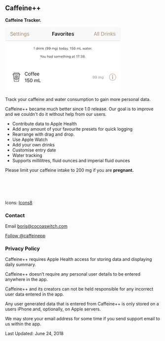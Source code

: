 ## Caffeine++
**Caffeine Tracker.**

<img src="/images/caffeine++-original.png" srcset="/images/caffeine++-original_2x.png 2x" alt="app screenshot with text 1 drink (99 mg) today 150 ml water with a button to add new copy under" style="width: 375px; height: 208px;">
				
<p>
	Track your caffeine and water consumption to gain more personal data.
</p>

<p>
	Caffeine++ became much better since 1.0 release. 
	Our goal is to improve and we couldn't do it without help from our users.
</p>

<ul>
	<li>Contribute data to Apple Health</li>
	<li>Add any amount of your favourite presets for quick logging</li>
	<li>Rearrange with drag and drop.</li>
	<li>Use Apple Watch</li>
	<li>Add your own drinks</li>
	<li>Customise entry date</li>
	<li>Water tracking</li>
	<li>Supports millilitres, fluid ounces and imperial fluid ounces</li>
</ul>

<p>
	Please limit your caffeine intake to 200 mg if you are <b>pregnant.</b>
</p>
<br>
<a href="https://geo.itunes.apple.com/us/app/caffeine++/id983386737?mt=8&at=1010l4GJ" style="display:inline-block;overflow:hidden;background:url(https://linkmaker.itunes.apple.com/images/badges/en-us/badge_appstore-lrg.svg) no-repeat;width:165px;height:40px;"></a>

<p>Icons: <a href="http://icons8.com">Icons8</a></p>

<h3 id="support">Contact</h3>
<p>Email <a href="mailto:boris@cocoaswitch.com">boris@cocoaswitch.com</a></p>

<a href="https://twitter.com/caffeinepp">Follow @caffeinepp</a>    

<h3 id="policy">Privacy Policy</h3>
<p>
Caffeine++ requires Apple Health access for 
storing data and displaying daily summary. 
</p>
<p>
Caffeine++ doesn’t require any personal user details to be entered anywhere in the app.
</p> 
<p>
Caffeine++ and its creators can not be held responsible for any 
incorrect user data entered in the app.
</p>
<p>
Any user generated data that is entered from Caffeine++ is 
only stored on a users iPhone and, optionally, on Apple servers.
</p>
<p>
We may store your email address for some time if you send 
support email to us within the app.
</p>
<p>
Last Updated: June 24, 2018
</p>
